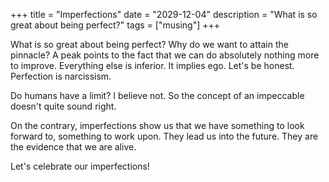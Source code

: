 +++
title = "Imperfections"
date = "2029-12-04"
description = "What is so great about being perfect?"
tags = ["musing"]
+++

What is so great about being perfect? Why do we want to attain the pinnacle? A peak points to the fact that we can do absolutely nothing more to improve. Everything else is inferior. It implies ego. Let's be honest. Perfection is narcissism.

Do humans have a limit? I believe not. So the concept of an impeccable doesn't quite sound right.

On the contrary, imperfections show us that we have something to look forward to, something to work upon. They lead us into the future. They are the evidence that we are alive.

Let's celebrate our imperfections!
